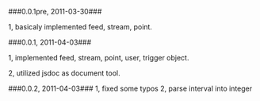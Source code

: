 ###0.0.1pre, 2011-03-30###

1, basicaly implemented feed, stream, point.

###0.0.1, 2011-04-03###

1, implemented feed, stream, point, user, trigger object.

2, utilized jsdoc as document tool.

###0.0.2, 2011-04-03###
1, fixed some typos
2, parse interval into integer

